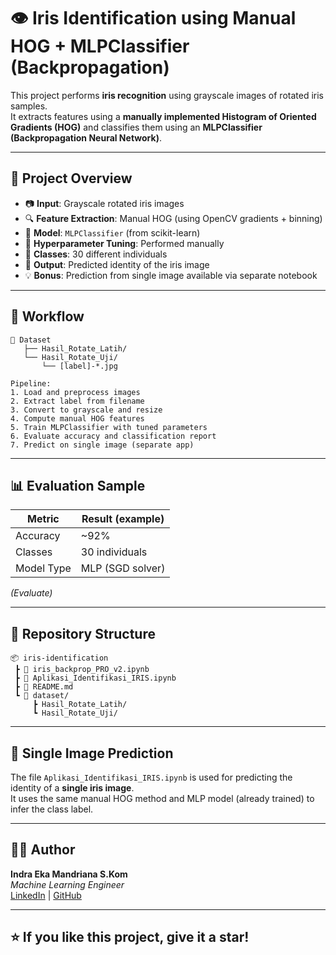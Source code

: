 # 👁️ Iris Identification using Manual HOG + MLPClassifier (Backpropagation)

This project performs **iris recognition** using grayscale images of rotated iris samples.  
It extracts features using a **manually implemented Histogram of Oriented Gradients (HOG)** and classifies them using an **MLPClassifier (Backpropagation Neural Network)**.

---

## 🚀 Project Overview

- 📷 **Input**: Grayscale rotated iris images
- 🔍 **Feature Extraction**: Manual HOG (using OpenCV gradients + binning)
- 🧠 **Model**: `MLPClassifier` (from scikit-learn)
- 🔧 **Hyperparameter Tuning**: Performed manually
- 🎯 **Classes**: 30 different individuals
- 🧪 **Output**: Predicted identity of the iris image
- 💡 **Bonus**: Prediction from single image available via separate notebook

---

## 🧠 Workflow

```text
📁 Dataset
   ├── Hasil_Rotate_Latih/
   └── Hasil_Rotate_Uji/
       └── [label]-*.jpg

Pipeline:
1. Load and preprocess images
2. Extract label from filename
3. Convert to grayscale and resize
4. Compute manual HOG features
5. Train MLPClassifier with tuned parameters
6. Evaluate accuracy and classification report
7. Predict on single image (separate app)
```

---

## 📊 Evaluation Sample

| Metric     | Result (example) |
|------------|------------------|
| Accuracy   | ~92%             |
| Classes    | 30 individuals   |
| Model Type | MLP (SGD solver) |

*(Evaluate)*

---

## 📂 Repository Structure

```
📦 iris-identification
 ┣ 📄 iris_backprop_PRO_v2.ipynb
 ┣ 📄 Aplikasi_Identifikasi_IRIS.ipynb
 ┣ 📄 README.md
 ┗ 📁 dataset/
     ┣ Hasil_Rotate_Latih/
     ┗ Hasil_Rotate_Uji/
```

---

## 🧪 Single Image Prediction

The file `Aplikasi_Identifikasi_IRIS.ipynb` is used for predicting the identity of a **single iris image**.  
It uses the same manual HOG method and MLP model (already trained) to infer the class label.

---

## 👨‍💻 Author

**Indra Eka Mandriana S.Kom**  
_Machine Learning Engineer_  
[LinkedIn]([https://linkedin.com/in/your-profile](https://www.linkedin.com/in/indra-eka-mandriana-47a885148/)) | [GitHub](https://github.com/indraekam)

---

## ⭐ If you like this project, give it a star!

